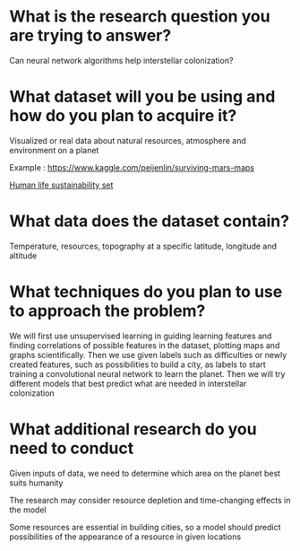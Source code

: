 # What is the research question you are trying to answer?

Can neural network algorithms help interstellar colonization?

 

# What dataset will you be using and how do you plan to acquire it?

Visualized or real data about natural resources, atmosphere and environment on a planet

Example : https://www.kaggle.com/peijenlin/surviving-mars-maps

[Human life sustainability set](https://www.kaggle.com/jaimetrickz/surviving-on-mars)



# What data does the dataset contain?

Temperature, resources, topography at a specific latitude, longitude and altitude



# What techniques do you plan to use to approach the problem?

We will first use unsupervised learning in guiding learning features and finding correlations of possible features in the dataset, plotting maps and graphs scientifically. Then we use given labels such as difficulties or newly created features, such as possibilities to build a city, as labels to start training a convolutional neural network to learn the planet. Then we will try different models that best predict what are needed in interstellar colonization



# What additional research do you need to conduct

Given inputs of data, we need to determine which area on the planet best suits humanity

The research may consider resource depletion and time-changing effects in the model

Some resources are essential in building cities, so a model should predict possibilities of the appearance of a resource in given locations

